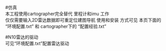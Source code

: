 #仿真  
本工程使用cartographer完全替代 里程计和imu 工作  
仅仅需要输入2D雷达数据即可重定位建图导航 使用和安装 方式可见 本页下面的 “环境配置.txt” 和 cartographer下的 “配置经验.txt”

#N10雷达的驱动  
可见“环境配置.txt”配置雷达驱动
